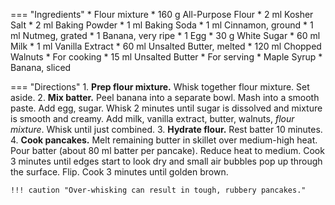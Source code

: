=== "Ingredients"
    * Flour mixture
        * 160 g All-Purpose Flour
        * 2 ml Kosher Salt
        * 2 ml Baking Powder
        * 1 ml Baking Soda
        * 1 ml Cinnamon, ground
        * 1 ml Nutmeg, grated
    * 1 Banana, very ripe
    * 1 Egg
    * 30 g White Sugar
    * 60 ml Milk
    * 1 ml Vanilla Extract
    * 60 ml Unsalted Butter, melted
    * 120 ml Chopped Walnuts
    * For cooking
        * 15 ml Unsalted Butter
    * For serving
        * Maple Syrup
        * Banana, sliced

=== "Directions"
    1. **Prep flour mixture.** Whisk together flour mixture. Set aside.
    2. **Mix batter.** Peel banana into a separate bowl. Mash into a smooth paste. Add egg, sugar. Whisk 2 minutes until sugar is dissolved and mixture is smooth and creamy. Add milk, vanilla extract, butter, walnuts, *flour mixture*. Whisk until just combined.
    3. **Hydrate flour.** Rest batter 10 minutes.
    4. **Cook pancakes.** Melt remaining butter in skillet over medium-high heat. Pour batter (about 80 ml batter per pancake). Reduce heat to medium. Cook 3 minutes until edges start to look dry and small air bubbles pop up through the surface. Flip. Cook 3 minutes until golden brown.

    !!! caution "Over-whisking can result in tough, rubbery pancakes."

[^1]:
    Mitzewich, John. ["Banana Bread Pancakes – Based on a True Story."](https://foodwishes.blogspot.com/2020/10/banana-bread-pancakes-based-on-true.html) *Food Wishes.* 6 October 2020.
